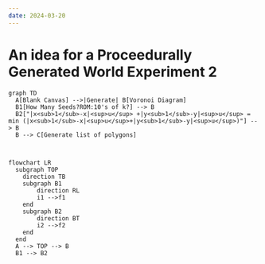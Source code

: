 ```yaml
---
date: 2024-03-20
---
```


# An idea for a Proceedurally Generated World Experiment 2

``` mermaid
graph TD
  A[Blank Canvas] -->|Generate| B[Voronoi Diagram]
  B1[How Many Seeds?ROM:10's of k?] --> B
  B2["|x<sub>1</sub>-x|<sup>u</sup> +|y<sub>1</sub>-y|<sup>u</sup> = min (|x<sub>1</sub>-x|<sup>u</sup>+|y<sub>1</sub>-y|<sup>u</sup>)"] --> B
  B --> C[Generate list of polygons]
  
  
```

``` mermaid
flowchart LR
  subgraph TOP
    direction TB
    subgraph B1
        direction RL
        i1 -->f1
    end
    subgraph B2
        direction BT
        i2 -->f2
    end
  end
  A --> TOP --> B
  B1 --> B2

```
